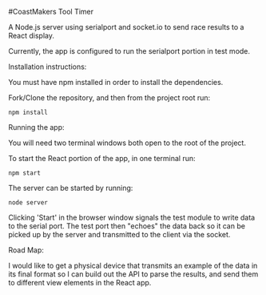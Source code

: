 #CoastMakers Tool Timer

A Node.js server using serialport and socket.io to send race results to a React display.

Currently, the app is configured to run the serialport portion in test mode.

Installation instructions:

You must have npm installed in order to install the dependencies.

Fork/Clone the repository, and then from the project root run:

```
npm install
```

Running the app:

You will need two terminal windows both open to the root of the project.

To start the React portion of the app, in one terminal run:

```
npm start
```

The server can be started by running:

```
node server
```

Clicking 'Start' in the browser window signals the test module to write data to the serial port. The test port then "echoes" the data back so it can be picked up by the server and transmitted to the client via the socket.

Road Map:

I would like to get a physical device that transmits an example of the data in its final format so I can build out the API to parse the results, and send them to different view elements in the React app.
